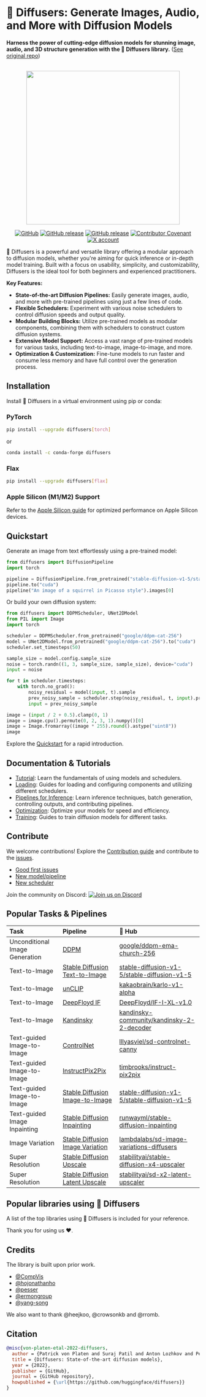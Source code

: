 # 🤗 Diffusers: Generate Images, Audio, and More with Diffusion Models

**Harness the power of cutting-edge diffusion models for stunning image, audio, and 3D structure generation with the 🤗 Diffusers library.**  ([See original repo](https://github.com/huggingface/diffusers))

<p align="center">
    <br>
    <img src="https://raw.githubusercontent.com/huggingface/diffusers/main/docs/source/en/imgs/diffusers_library.jpg" width="400"/>
    <br>
<p>
<p align="center">
    <a href="https://github.com/huggingface/diffusers/blob/main/LICENSE"><img alt="GitHub" src="https://img.shields.io/github/license/huggingface/datasets.svg?color=blue"></a>
    <a href="https://github.com/huggingface/diffusers/releases"><img alt="GitHub release" src="https://img.shields.io/github/release/huggingface/diffusers.svg"></a>
    <a href="https://pepy.tech/project/diffusers"><img alt="GitHub release" src="https://static.pepy.tech/badge/diffusers/month"></a>
    <a href="CODE_OF_CONDUCT.md"><img alt="Contributor Covenant" src="https://img.shields.io/badge/Contributor%20Covenant-2.1-4baaaa.svg"></a>
    <a href="https://twitter.com/diffuserslib"><img alt="X account" src="https://img.shields.io/twitter/url/https/twitter.com/diffuserslib.svg?style=social&label=Follow%20%40diffuserslib"></a>
</p>

🤗 Diffusers is a powerful and versatile library offering a modular approach to diffusion models, whether you're aiming for quick inference or in-depth model training. Built with a focus on usability, simplicity, and customizability, Diffusers is the ideal tool for both beginners and experienced practitioners.

**Key Features:**

*   **State-of-the-art Diffusion Pipelines:** Easily generate images, audio, and more with pre-trained pipelines using just a few lines of code.
*   **Flexible Schedulers:** Experiment with various noise schedulers to control diffusion speeds and output quality.
*   **Modular Building Blocks:** Utilize pre-trained models as modular components, combining them with schedulers to construct custom diffusion systems.
*   **Extensive Model Support:** Access a vast range of pre-trained models for various tasks, including text-to-image, image-to-image, and more.
*   **Optimization & Customization:** Fine-tune models to run faster and consume less memory and have full control over the generation process.

## Installation

Install 🤗 Diffusers in a virtual environment using pip or conda:

### PyTorch

```bash
pip install --upgrade diffusers[torch]
```

or

```sh
conda install -c conda-forge diffusers
```

### Flax

```bash
pip install --upgrade diffusers[flax]
```

### Apple Silicon (M1/M2) Support

Refer to the [Apple Silicon guide](https://huggingface.co/docs/diffusers/optimization/mps) for optimized performance on Apple Silicon devices.

## Quickstart

Generate an image from text effortlessly using a pre-trained model:

```python
from diffusers import DiffusionPipeline
import torch

pipeline = DiffusionPipeline.from_pretrained("stable-diffusion-v1-5/stable-diffusion-v1-5", torch_dtype=torch.float16)
pipeline.to("cuda")
pipeline("An image of a squirrel in Picasso style").images[0]
```

Or build your own diffusion system:

```python
from diffusers import DDPMScheduler, UNet2DModel
from PIL import Image
import torch

scheduler = DDPMScheduler.from_pretrained("google/ddpm-cat-256")
model = UNet2DModel.from_pretrained("google/ddpm-cat-256").to("cuda")
scheduler.set_timesteps(50)

sample_size = model.config.sample_size
noise = torch.randn((1, 3, sample_size, sample_size), device="cuda")
input = noise

for t in scheduler.timesteps:
    with torch.no_grad():
        noisy_residual = model(input, t).sample
        prev_noisy_sample = scheduler.step(noisy_residual, t, input).prev_sample
        input = prev_noisy_sample

image = (input / 2 + 0.5).clamp(0, 1)
image = image.cpu().permute(0, 2, 3, 1).numpy()[0]
image = Image.fromarray((image * 255).round().astype("uint8"))
image
```

Explore the [Quickstart](https://huggingface.co/docs/diffusers/quicktour) for a rapid introduction.

## Documentation & Tutorials

*   [Tutorial](https://huggingface.co/docs/diffusers/tutorials/tutorial_overview): Learn the fundamentals of using models and schedulers.
*   [Loading](https://huggingface.co/docs/diffusers/using-diffusers/loading): Guides for loading and configuring components and utilizing different schedulers.
*   [Pipelines for Inference](https://huggingface.co/docs/diffusers/using-diffusers/overview_techniques): Learn inference techniques, batch generation, controlling outputs, and contributing pipelines.
*   [Optimization](https://huggingface.co/docs/diffusers/optimization/fp16): Optimize your models for speed and efficiency.
*   [Training](https://huggingface.co/docs/diffusers/training/overview): Guides to train diffusion models for different tasks.

## Contribute

We welcome contributions! Explore the [Contribution guide](https://github.com/huggingface/diffusers/blob/main/CONTRIBUTING.md) and contribute to the [issues](https://github.com/huggingface/diffusers/issues).

*   [Good first issues](https://github.com/huggingface/diffusers/issues?q=is%3Aopen+is%3Aissue+label%3A%22good+first+issue%22)
*   [New model/pipeline](https://github.com/huggingface/diffusers/issues?q=is%3Aopen+is%3Aissue+label%3A%22New+pipeline%2Fmodel%22)
*   [New scheduler](https://github.com/huggingface/diffusers/issues?q=is%3Aopen+is%3Aissue+label%3A%22New+scheduler%22)

Join the community on Discord:  <a href="https://discord.gg/G7tWnz98XR"><img alt="Join us on Discord" src="https://img.shields.io/discord/823813159592001537?color=5865F2&logo=discord&logoColor=white"></a>

## Popular Tasks & Pipelines

| **Task**                      | **Pipeline**                                                                                                                | **🤗 Hub**                                                                                   |
| :---------------------------- | :---------------------------------------------------------------------------------------------------------------------------- | :------------------------------------------------------------------------------------------ |
| Unconditional Image Generation | [DDPM](https://huggingface.co/docs/diffusers/api/pipelines/ddpm)                                                         | [google/ddpm-ema-church-256](https://huggingface.co/google/ddpm-ema-church-256)          |
| Text-to-Image                 | [Stable Diffusion Text-to-Image](https://huggingface.co/docs/diffusers/api/pipelines/stable_diffusion/text2img)             | [stable-diffusion-v1-5/stable-diffusion-v1-5](https://huggingface.co/stable-diffusion-v1-5/stable-diffusion-v1-5) |
| Text-to-Image                 | [unCLIP](https://huggingface.co/docs/diffusers/api/pipelines/unclip)                                                        | [kakaobrain/karlo-v1-alpha](https://huggingface.co/kakaobrain/karlo-v1-alpha)          |
| Text-to-Image                 | [DeepFloyd IF](https://huggingface.co/docs/diffusers/api/pipelines/deepfloyd_if)                                           | [DeepFloyd/IF-I-XL-v1.0](https://huggingface.co/DeepFloyd/IF-I-XL-v1.0)                  |
| Text-to-Image                 | [Kandinsky](https://huggingface.co/docs/diffusers/api/pipelines/kandinsky)                                                 | [kandinsky-community/kandinsky-2-2-decoder](https://huggingface.co/kandinsky-community/kandinsky-2-2-decoder) |
| Text-guided Image-to-Image    | [ControlNet](https://huggingface.co/docs/diffusers/api/pipelines/controlnet)                                                 | [lllyasviel/sd-controlnet-canny](https://huggingface.co/lllyasviel/sd-controlnet-canny)    |
| Text-guided Image-to-Image    | [InstructPix2Pix](https://huggingface.co/docs/diffusers/api/pipelines/pix2pix)                                              | [timbrooks/instruct-pix2pix](https://huggingface.co/timbrooks/instruct-pix2pix)          |
| Text-guided Image-to-Image    | [Stable Diffusion Image-to-Image](https://huggingface.co/docs/diffusers/api/pipelines/stable_diffusion/img2img)            | [stable-diffusion-v1-5/stable-diffusion-v1-5](https://huggingface.co/stable-diffusion-v1-5/stable-diffusion-v1-5) |
| Text-guided Image Inpainting | [Stable Diffusion Inpainting](https://huggingface.co/docs/diffusers/api/pipelines/stable_diffusion/inpaint)                | [runwayml/stable-diffusion-inpainting](https://huggingface.co/runwayml/stable-diffusion-inpainting) |
| Image Variation               | [Stable Diffusion Image Variation](https://huggingface.co/docs/diffusers/api/pipelines/stable_diffusion/image_variation) | [lambdalabs/sd-image-variations-diffusers](https://huggingface.co/lambdalabs/sd-image-variations-diffusers) |
| Super Resolution              | [Stable Diffusion Upscale](https://huggingface.co/docs/diffusers/api/pipelines/stable_diffusion/upscale)                   | [stabilityai/stable-diffusion-x4-upscaler](https://huggingface.co/stabilityai/stable-diffusion-x4-upscaler) |
| Super Resolution              | [Stable Diffusion Latent Upscale](https://huggingface.co/docs/diffusers/api/pipelines/stable_diffusion/latent_upscale)     | [stabilityai/sd-x2-latent-upscaler](https://huggingface.co/stabilityai/sd-x2-latent-upscaler) |

## Popular libraries using 🧨 Diffusers

A list of the top libraries using 🤗 Diffusers is included for your reference.

Thank you for using us ❤️.

## Credits

The library is built upon prior work.
*   [@CompVis](https://github.com/CompVis/latent-diffusion)
*   [@hojonathanho](https://github.com/hojonathanho/diffusion)
*   [@pesser](https://github.com/pesser/pytorch_diffusion)
*   [@ermongroup](https://github.com/ermongroup/ddim)
*   [@yang-song](https://github.com/yang-song/score_sde_pytorch)

We also want to thank @heejkoo, @crowsonkb and @rromb.

## Citation

```bibtex
@misc{von-platen-etal-2022-diffusers,
  author = {Patrick von Platen and Suraj Patil and Anton Lozhkov and Pedro Cuenca and Nathan Lambert and Kashif Rasul and Mishig Davaadorj and Dhruv Nair and Sayak Paul and William Berman and Yiyi Xu and Steven Liu and Thomas Wolf},
  title = {Diffusers: State-of-the-art diffusion models},
  year = {2022},
  publisher = {GitHub},
  journal = {GitHub repository},
  howpublished = {\url{https://github.com/huggingface/diffusers}}
}
```